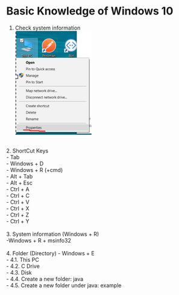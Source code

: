 # Basic Knowledge of Windows 10

1. Check system information <br>
![alt text](https://github.com/ryanxiaocanada/Java/blob/master/SystemInfo.jpg "System Information")
<br>
2. ShortCut Keys <br>
  - Tab <br>
  - Windows + D <br>
  - Windows + R  (+cmd)  <br>
  - Alt + Tab <br>
  - Alt + Esc <br>
  - Ctrl + A <br>
  - Ctrl + C <br>
  - Ctrl + V <br>
  - Ctrl + X <br>
  - Ctrl + Z <br>
  - Ctrl + Y <br>
  <br>
3. System information (Windows + R)<br>
  -Windows + R + msinfo32<br>
<br>
4. Folder (Directory) 
- Windows + E <br>
- 4.1. This PC<br>
- 4.2. C Drive<br>
- 4.3. Disk<br>
- 4.4. Create a new folder: java<br>
- 4.5. Create a new folder under java: example<br>
